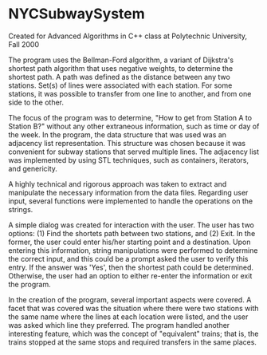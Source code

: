 # NYCSubwaySystem
Created for Advanced Algorithms in C++ class at Polytechnic University, Fall 2000

The program uses the Bellman-Ford algorithm, a variant of Dijkstra's shortest path algorithm that uses negative weights, to determine the shortest path. A path was defined as the distance between any two stations. Set(s) of lines were associated with each station. For some stations, it was possible to transfer from one line to another, and from one side to the other.

The focus of the program was to determine, "How to get from Station A to Station B?" without any other extraneous information, such as time or day of the week. In the program, the data structure that was used was an adjacency list representation. This structure was chosen because it was convenient for subway stations that served multiple lines. The adjacency list was implemented by using STL techniques, such as containers, iterators, and genericity.

A highly technical and rigorous approach was taken to extract and manipulate the necessary information from the data files. Regarding user input, several functions were implemented to handle the operations on the strings.

A simple dialog was created for interaction with the user. The user has two options: (1) Find the shortets path between two stations, and (2) Exit. In the former, the user could enter his/her starting point and a destination. Upon entering this information, string manipulations were performed to determine the correct input, and this could be a prompt asked the user to verify this entry. If the answer was 'Yes', then the shortest path could be determined. Otherwise, the user had an option to either re-enter the information or exit the program.

In the creation of the program, several important aspects were covered. A facet that was covered was the situation where there were two stations with the same name where the lines at each location were listed, and the user was asked which line they preferred. The program handled another interesting feature, which was the concept of "equivalent" trains; that is, the trains stopped at the same stops and required transfers in the same places.
